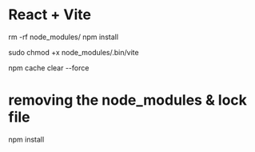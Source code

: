 # React + Vite

rm -rf node_modules/
npm install

sudo chmod +x node_modules/.bin/vite

npm cache clear --force
# removing the node_modules & lock file
npm install